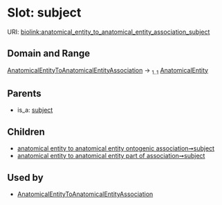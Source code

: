 
# Slot: subject




URI: [biolink:anatomical_entity_to_anatomical_entity_association_subject](https://w3id.org/biolink/vocab/anatomical_entity_to_anatomical_entity_association_subject)


## Domain and Range

[AnatomicalEntityToAnatomicalEntityAssociation](AnatomicalEntityToAnatomicalEntityAssociation.md) &#8594;  <sub>1..1</sub> [AnatomicalEntity](AnatomicalEntity.md)

## Parents

 *  is_a: [subject](subject.md)

## Children

 *  [anatomical entity to anatomical entity ontogenic association➞subject](anatomical_entity_to_anatomical_entity_ontogenic_association_subject.md)
 *  [anatomical entity to anatomical entity part of association➞subject](anatomical_entity_to_anatomical_entity_part_of_association_subject.md)

## Used by

 * [AnatomicalEntityToAnatomicalEntityAssociation](AnatomicalEntityToAnatomicalEntityAssociation.md)
